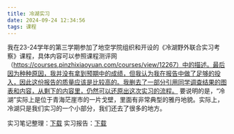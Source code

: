 ```yaml
---
title: 冷湖实习
date: 2024-09-24 12:34:56
tags: 课程
---
```

我在23-24学年的第三学期参加了地空学院组织和开设的《冷湖野外联合实习考察》课程，具体内容可以参照课程测评网（https://courses.pinzhixiaoyuan.com/courses/view/12267）中的描述。最后因为种种原因，我并没有拿到预期中的成绩，但我认为我在报告中做了足够的投入，因此这份报告的质量应该是比较高的。我删去了一部分引用同学调查结果的图表和内容，从剩下的内容里，仍然可以还原出这次实习的流程。
要说明的是，“冷湖”实际上是位于青海茫崖市的一片戈壁，里面有非常典型的雅丹地貌。实际上，冷湖只是我们实习的一个小部分，我们还去了很多的地方。

实习笔记整理：[下载](/downloads/冷湖实习/冷湖实习笔记.pdf)
实习报告：[下载](/downloads/冷湖实习/冷湖实习报告.pdff)



